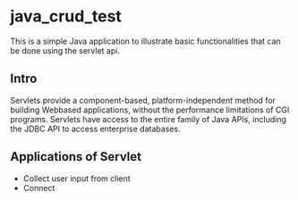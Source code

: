 # java_crud_test

This is a simple Java application to illustrate basic functionalities that can be done using the servlet api.

## Intro
 
Servlets provide a component-based, platform-independent method for building Webbased applications, without the performance limitations of CGI programs. Servlets have access to the entire family of Java APIs, including the JDBC API to access enterprise databases.

## Applications of Servlet

- Collect user input from client
- Connect 
